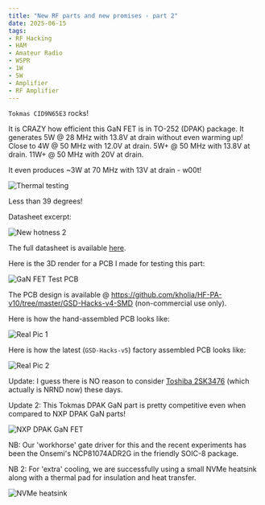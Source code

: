 ```yaml
---
title: "New RF parts and new promises - part 2"
date: 2025-06-15
tags:
- RF Hacking
- HAM
- Amateur Radio
- WSPR
- 1W
- 5W
- Amplifier
- RF Amplifier
---
```


`Tokmas CID9N65E3` rocks!

It is CRAZY how efficient this GaN FET is in TO-252 (DPAK) package. It generates 5W @ 28 MHz with 13.8V at drain without even warming up! Close to 4W @ 50 MHz with 12.0V at drain. 5W+ @ 50 MHz with 13.8V at drain. 11W+ @ 50 MHz with 20V at drain.

It even produces ~3W at 70 MHz with 13V at drain - w00t!

![Thermal testing](/images/FLIR_20250616_041115_567.jpg)

Less than 39 degrees!

Datasheet excerpt:

![New hotness 2](/images/Tokmas-CID9N65E3-1.png)

The full datasheet is available [here](https://lcsc.com/datasheet/lcsc_datasheet_2411261515_Tokmas-CID9N65E3_C22446729.pdf).

Here is the 3D render for a PCB I made for testing this part:

![GaN FET Test PCB](/images/GaN-Test-PCB-7.png)

The PCB design is available @ https://github.com/kholia/HF-PA-v10/tree/master/GSD-Hacks-v4-SMD (non-commercial use only).

Here is how the hand-assembled PCB looks like:

![Real Pic 1](/images/Old-RF-Amp-Hand-Assembled-1.jpg)

Here is how the latest (`GSD-Hacks-v5`) factory assembled PCB looks like:

![Real Pic 2](/images/Tokmas-FET-and-Driver.jpg)

Update: I guess there is NO reason to consider [Toshiba 2SK3476](https://lcsc.com/datasheet/lcsc_datasheet_2410121910_TOSHIBA-2SK3476-TE12L-Q_C224377.pdf) (which actually is NRND now) these days.

Update 2: This Tokmas DPAK GaN part is pretty competitive even when compared to NXP DPAK GaN parts!

![NXP DPAK GaN FET](/images/NXP-GaN-DPAK.png)

NB: Our 'workhorse' gate driver for this and the recent experiments has been the Onsemi's NCP81074ADR2G in the friendly SOIC-8 package.

NB 2: For 'extra' cooling, we are successfully using a small NVMe heatsink along with a thermal pad for insulation and heat transfer.

![NVMe heatsink](/images/NVMe-Cooling.png)
